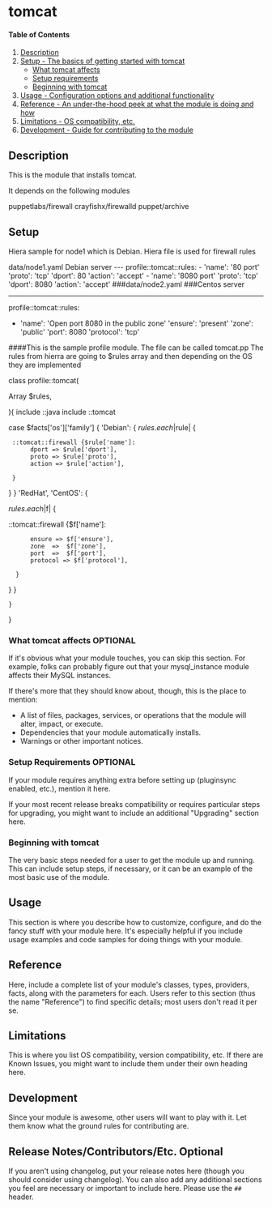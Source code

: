 # tomcat

#### Table of Contents

1. [Description](#description)
1. [Setup - The basics of getting started with tomcat](#setup)
    * [What tomcat affects](#what-tomcat-affects)
    * [Setup requirements](#setup-requirements)
    * [Beginning with tomcat](#beginning-with-tomcat)
1. [Usage - Configuration options and additional functionality](#usage)
1. [Reference - An under-the-hood peek at what the module is doing and how](#reference)
1. [Limitations - OS compatibility, etc.](#limitations)
1. [Development - Guide for contributing to the module](#development)

## Description

This is the module that installs tomcat.

It depends on the following modules

puppetlabs/firewall
crayfishx/firewalld
puppet/archive


## Setup
Hiera sample for node1 which is Debian. Hiera file is used for firewall rules

data/node1.yaml Debian server
    ---
    profile::tomcat::rules:
    - 'name': '80 port'
      'proto': 'tcp'
      'dport':  80
      'action': 'accept'
    - 'name': '8080 port'
      'proto': 'tcp'
      'dport':  8080
      'action': 'accept'
###data/node2.yaml
###Centos server


---
profile::tomcat::rules:
 - 'name': 'Open port 8080 in the public zone'
   'ensure': 'present'
   'zone': 'public'
   'port': 8080
   'protocol': 'tcp'

####This is the sample profile module. The file can be called tomcat.pp
The rules from hierra are going to $rules array and then depending on the OS they are implemented

class profile::tomcat(

  Array $rules,

){
  include ::java
  include ::tomcat


case $facts['os']['family'] {
           'Debian': {
  $rules.each |$rule| {

     ::tomcat::firewall {$rule['name']:
          dport => $rule['dport'],
          proto => $rule['proto'],
          action => $rule['action'],

     }

   }
 }
'RedHat', 'CentOS': {


 $rules.each  |$f| {

   ::tomcat::firewall {$f['name']:

          ensure => $f['ensure'],
          zone  =>  $f['zone'],
          port  =>  $f['port'],
          protocol => $f['protocol'],

      }

 }
}




    }

 }



### What tomcat affects **OPTIONAL**

If it's obvious what your module touches, you can skip this section. For
example, folks can probably figure out that your mysql_instance module affects
their MySQL instances.

If there's more that they should know about, though, this is the place to mention:

* A list of files, packages, services, or operations that the module will alter,
  impact, or execute.
* Dependencies that your module automatically installs.
* Warnings or other important notices.

### Setup Requirements **OPTIONAL**

If your module requires anything extra before setting up (pluginsync enabled,
etc.), mention it here.

If your most recent release breaks compatibility or requires particular steps
for upgrading, you might want to include an additional "Upgrading" section
here.

### Beginning with tomcat

The very basic steps needed for a user to get the module up and running. This
can include setup steps, if necessary, or it can be an example of the most
basic use of the module.

## Usage

This section is where you describe how to customize, configure, and do the
fancy stuff with your module here. It's especially helpful if you include usage
examples and code samples for doing things with your module.

## Reference

Here, include a complete list of your module's classes, types, providers,
facts, along with the parameters for each. Users refer to this section (thus
the name "Reference") to find specific details; most users don't read it per
se.

## Limitations

This is where you list OS compatibility, version compatibility, etc. If there
are Known Issues, you might want to include them under their own heading here.

## Development

Since your module is awesome, other users will want to play with it. Let them
know what the ground rules for contributing are.

## Release Notes/Contributors/Etc. **Optional**

If you aren't using changelog, put your release notes here (though you should
consider using changelog). You can also add any additional sections you feel
are necessary or important to include here. Please use the `## ` header.

